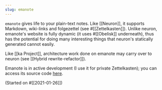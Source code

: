```yaml
---
slug: emanote
---
```


`emanote` gives life to your plain-text notes. Like [[Neuron]], it supports Markdown, wiki-links and folgezettel (see #[[Zettelkasten]]). Unlike neuron, emanote's website is fully dynamic (it uses #[[Obelisk]] underneath), thus has the potential for doing many interesting things that neuron's statically generated cannot easily.

Like [[ka Project]], architecture work done on emanote may carry over to neuron (see [[Hybrid rewrite-refactor]]).

Emanote is in active development (I use it for private Zettelkasten); you can access its source code [here](https://github.com/srid/emanote).

(Started on #[[2021-01-26]])
